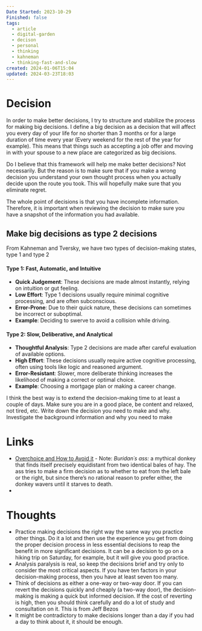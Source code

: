```yaml
---
Date Started: 2023-10-29
Finished: false
tags:
  - article
  - digital-garden
  - decison
  - personal
  - thinking
  - kahneman
  - thinking-fast-and-slow
created: 2024-01-06T15:04
updated: 2024-03-23T18:03
---
```



# Decision
In order to make better decisions, I try to structure and stabilize the process for making big decisions.  I define a big decision as a decision that will affect you every day of your life for no shorter than 3 months or for a large duration of time every year (Every weekend for the rest of the year for example). This means that things such as accepting a job offer and moving in with your spouse to a new place are categorized as big decisions. 

Do I believe that this framework will help me make better decisions? Not necessarily.  But the reason is to make sure that if you make a wrong decision you understand your own thought process when you actually decide upon the route you took. This will hopefully make sure that you eliminate regret. 

The whole point of decisions is that you have incomplete information. Therefore, it is important when reviewing the decision to make sure you have a snapshot of the information you had available. 

## Make big decisions as type 2 decisions
From Kahneman and Tversky, we have two types of decision-making states, type 1 and type 2
#### Type 1: Fast, Automatic, and Intuitive

- **Quick Judgement**: These decisions are made almost instantly, relying on intuition or gut feeling.
- **Low Effort**: Type 1 decisions usually require minimal cognitive processing, and are often subconscious.
- **Error-Prone**: Due to their quick nature, these decisions can sometimes be incorrect or suboptimal.
- **Example**: Deciding to swerve to avoid a collision while driving.
#### Type 2: Slow, Deliberative, and Analytical

- **Thoughtful Analysis**: Type 2 decisions are made after careful evaluation of available options.
- **High Effort**: These decisions usually require active cognitive processing, often using tools like logic and reasoned argument.
- **Error-Resistant**: Slower, more deliberate thinking increases the likelihood of making a correct or optimal choice.
- **Example**: Choosing a mortgage plan or making a career change.

I think the best way is to extend the decision-making time to at least a couple of days. Make sure you are in a good place, be content and relaxed, not tired, etc. Write down the decision you need to make and why. Investigate the background information and why you need to make 

# Links
- [Overchoice and How to Avoid it](https://gurwinder.substack.com/p/overchoice-and-how-to-avoid-it?utm_source=profile&utm_medium=reader2) - Note: *Buridan´s ass:* a mythical donkey that finds itself precisely equidistant from two identical bales of hay. The ass tries to make a firm decision as to whether to eat from the left bale or the right, but since there’s no rational reason to prefer either, the donkey wavers until it starves to death.
- 

# Thoughts 
- Practice making decisions the right way the same way you practice other things. Do it a lot and then use the experience you get from doing the proper decision process in less essential decisions to reap the benefit in more significant decisions. It can be a decision to go on a hiking trip on Saturday, for example, but it will give you good practice. 
- Analysis paralysis is real, so keep the decisions brief and try only to consider the most critical aspects. If you have ten factors in your decision-making process, then you have at least seven too many. 
- Think of decisions as either a one-way or two-way door.  If you can revert the decisions quickly and cheaply (a two-way door), the decision-making is making a quick but informed decision. If the cost of reverting is high, then you should think carefully and do a lot of study and consultation on it. This is from Jeff Bezos
- It might be contradictory to make decisions longer than a day if you had a day to think about it, it should be enough. 


